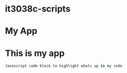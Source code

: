 # it3038c-scripts

My App
=======

# This is my app

```javascript
Javascript code block to highlight whats up in my code
